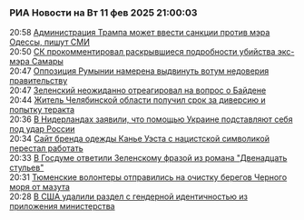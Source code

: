 <h3>РИА Новости на Вт 11 фев 2025 21:00:03</h3>
<div class="rssn table">
  <span class="smaller gray hspace">20:58</span> <a class="nodecor" href="https://ria.ru/20250211/ukraina-1998724589.html">Администрация Трампа может ввести санкции против мэра Одессы, пишут СМИ</a>
</div>
<div class="rssn table">
  <span class="smaller gray hspace">20:50</span> <a class="nodecor" href="https://ria.ru/20250211/mer-1998724146.html">СК прокомментировал раскрывшиеся подробности убийства экс-мэра Самары</a>
</div>
<div class="rssn table">
  <span class="smaller gray hspace">20:47</span> <a class="nodecor" href="https://ria.ru/20250211/rumyniya-1998723897.html">Оппозиция Румынии намерена выдвинуть вотум недоверия правительству</a>
</div>
<div class="rssn table">
  <span class="smaller gray hspace">20:47</span> <a class="nodecor" href="https://ria.ru/20250211/zelenskiy-1998723742.html">Зеленский неожиданно отреагировал на вопрос о Байдене</a>
</div>
<div class="rssn table">
  <span class="smaller gray hspace">20:44</span> <a class="nodecor" href="https://ria.ru/20250211/srok-1998723419.html">Житель Челябинской области получил срок за диверсию и попытку теракта</a>
</div>
<div class="rssn table">
  <span class="smaller gray hspace">20:36</span> <a class="nodecor" href="https://ria.ru/20250211/niderlandy-1998722913.html">В Нидерландах заявили, что помощью Украине подставляют себя под удар России</a>
</div>
<div class="rssn table">
  <span class="smaller gray hspace">20:34</span> <a class="nodecor" href="https://ria.ru/20250211/kanye-1998722756.html">Сайт бренда одежды Канье Уэста с нацистской символикой перестал работать</a>
</div>
<div class="rssn table">
  <span class="smaller gray hspace">20:33</span> <a class="nodecor" href="https://ria.ru/20250211/zelenskiy-1998722554.html">В Госдуме ответили Зеленскому фразой из романа "Двенадцать стульев"</a>
</div>
<div class="rssn table">
  <span class="smaller gray hspace">20:31</span> <a class="nodecor" href="https://ria.ru/20250211/mazut-1998722385.html">Тюменские волонтеры отправились на очистку берегов Черного моря от мазута</a>
</div>
<div class="rssn table">
  <span class="smaller gray hspace">20:28</span> <a class="nodecor" href="https://ria.ru/20250211/gender-1998722127.html">В США удалили раздел с гендерной идентичностью из приложения министерства</a>
</div>